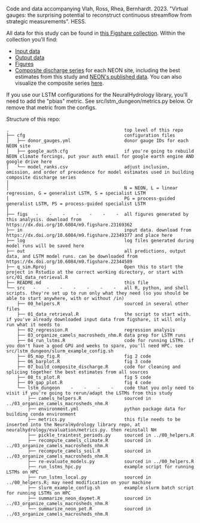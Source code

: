Code and data accompanying Vlah, Ross, Rhea, Bernhardt. 2023. "Virtual gauges: the surprising potential to reconstruct continuous streamflow from strategic measurements". HESS.

 All data for this study can be found in [this Figshare collection](https://dx.doi.org/10.6084/m9.figshare.c.6488065). Within the collection you'll find:
 + [Input data](https://dx.doi.org/10.6084/m9.figshare.22349377)
 + [Output data](https://dx.doi.org/10.6084/m9.figshare.22344589)
 + [Figures](https://dx.doi.org/10.6084/m9.figshare.23169362)
 + [Composite discharge series](https://dx.doi.org/10.6084/m9.figshare.23206592) for each NEON site, including the best estimates from this study and [NEON's published data](https://data.neonscience.org/data-products/DP4.00130.001). You can also visualize the composite series [here](https://macrosheds.org/data/vlah_etal_2023_composites/).

If you use our LSTM configurations for the NeuralHydrology library, you'll need to add the "pbias" metric. See src/lstm_dungeon/metrics.py below. Or remove that metric from the configs.

Structure of this repo:

```
.                                           top level of this repo
├── cfg                                     configuration files
│   ├── donor_gauges.yml                    donor gauge IDs for each NEON site
│   ├── google_auth.cfg                     if you're going to rebuild NEON climate forcings, put your auth email for google earth engine AND google drive here
│   └── model_ranks.csv                     adjust inclusion, omission, and order of precedence for model estimates used in building composite discharge series
│
│                                           N = NEON, L = linear regression, G = generalist LSTM, S = specialist LSTM
│                                           PG = process-guided generalist LSTM, PS = process-guided specialist LSTM
│
├── figs   -    -    -    -    -    -    -  all figures generated by this analysis. download from https://dx.doi.org/10.6084/m9.figshare.23169362
├── in                                      input data. download from https://dx.doi.org/10.6084/m9.figshare.22349377 and place here
├── log                                     log files generated during model runs will be saved here
├── out                                     all predictions, output data, and LSTM model runs. can be downloaded from https://dx.doi.org/10.6084/m9.figshare.22344589
├── q_sim.Rproj                             Open this to start the project in Rstudio at the correct working directory, or start with src/01_data_retrieval.R
├── README.md                               this file
└── src   -    -    -    -    -    -    -   all R, python, and shell scripts. they're set up to run only what they need (so you should be able to start anywhere, with or without /in)
    ├── 00_helpers.R                        sourced in several other files
    ├── 01_data_retrieval.R                 the script to start with. if you've already downloaded input data from figshare, it will only run what it needs to
    ├── 02_regression.R                     regression analysis
    ├── 03_organize_camels_macrosheds_nhm.R data prep for LSTM runs
    ├── 04_run_lstms.R                      code for running LSTMs. if you don't have a good GPU and weeks to spare, you'll need HPC. see src/lstm_dungeon/slurm_example_config.sh
    ├── 05_map_fig.R                        fig 2 code
    ├── 06_barplot.R                        fig 3 code
    ├── 07_build_composite_discharge.R      code for cleaning and splicing together the best estimates from all sources
    ├── 08_ts_plot.R                        fig 5 code
    ├── 09_gap_plot.R                       fig 4 code
    └── lstm_dungeon    -    -    -    -    code that you only need to visit if you're going to rerun/adapt the LSTMs from this study
        ├── camels_helpers.R                sourced in ../03_organize_camels_macrosheds_nhm.R
        ├── environment.yml                 python package data for building conda environment
        ├── metrics.py                      this file needs to be inserted into the NeuralHydrology library repo, at neuralhydrology/evaluation/metrics.py. then reinstall NH
        ├── pickle_traintest_periods.py     sourced in ../00_helpers.R
        ├── recompute_camels_climate.R      sourced in ../03_organize_camels_macrosheds_nhm.R
        ├── recompute_camels_soil.R         sourced in ../03_organize_camels_macrosheds_nhm.R
        ├── re-evaluate_models.py           sourced in ../00_helpers.R
        ├── run_lstms_hpc.py                example script for running LSTMs on HPC
        ├── run_lstms_local.py              sourced in ../00_helpers.R; may need modification on your machine
        ├── slurm_example_config.sh         example slurm batch script for running LSTMs on HPC
        ├── summarize_neon_daymet.R         sourced in ../03_organize_camels_macrosheds_nhm.R
        └── summarize_neon_pet.R            sourced in ../03_organize_camels_macrosheds_nhm.R
```
